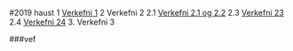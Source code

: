 #2019 haust
1 [Verkefni 1]()
2 Verkefni 2
  2.1 [Verkefni 2.1 og 2.2](verkefni_2/verkefni_2_1)
  2.3 [Verkefni 23](verkefni_2/verkefni-23)
  2.4 [Verkefni 24](verkefni_2/verkefni-24)
3. Verkefni 3

###vef
